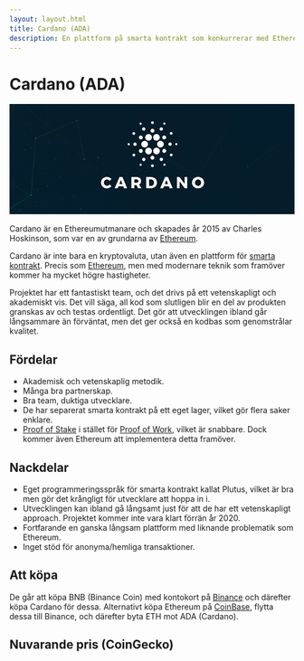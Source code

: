 ```yaml
---
layout: layout.html
title: Cardano (ADA)
description: En plattform på smarta kontrakt som konkurrerar med Ethereum. Deras metodik är akademisk och vetenskaplig.
---
```


# Cardano (ADA)

![Cardano](../img/cardano.png 'Cardano')

Cardano är en Ethereumutmanare och skapades år 2015 av Charles Hoskinson, som var en av grundarna av [Ethereum](/kryptovalutor/ethereum.html).

Cardano är inte bara en kryptovaluta, utan även en plattform för [smarta kontrakt](/tekniker/smarta-kontrakt.html). Precis som [Ethereum](/kryptovalutor/ethereum.html), men med modernare teknik som framöver kommer ha mycket högre hastigheter.

Projektet har ett fantastiskt team, och det drivs på ett vetenskapligt och akademiskt vis. Det vill säga, all kod som slutligen blir en del av produkten granskas av och testas ordentligt. Det gör att utvecklingen ibland går långsammare än förväntat, men det ger också en kodbas som genomstrålar kvalitet.

## Fördelar

-   Akademisk och vetenskaplig metodik.
-   Många bra partnerskap.
-   Bra team, duktiga utvecklare.
-   De har separerat smarta kontrakt på ett eget lager, vilket gör flera saker enklare.
-   [Proof of Stake](/tekniker/proof-of-stake.html) i stället för [Proof of Work](/tekniker/proof-of-work.html), vilket är snabbare. Dock kommer även Ethereum att implementera detta framöver.

## Nackdelar

-   Eget programmeringsspråk för smarta kontrakt kallat Plutus, vilket är bra men gör det krångligt för utvecklare att hoppa in i.
-   Utvecklingen kan ibland gå långsamt just för att de har ett vetenskapligt approach. Projektet kommer inte vara klart förrän år 2020.
-   Fortfarande en ganska långsam plattform med liknande problematik som Ethereum.
-   Inget stöd för anonyma/hemliga transaktioner.

## Att köpa

De går att köpa BNB (Binance Coin) med kontokort på [Binance](https://www.binance.com) och därefter köpa Cardano för dessa. Alternativt köpa Ethereum på [CoinBase](https://www.coinbase.com/), flytta dessa till Binance, och därefter byta ETH mot ADA (Cardano).

## Nuvarande pris (CoinGecko)

<coingecko-coin-ticker-widget currency="sek" coin-id="cardano" locale="en"></coingecko-coin-ticker-widget>
